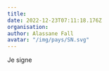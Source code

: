 ```yaml
---
title: 
date: 2022-12-23T07:11:18.176Z
organisation: 
author: Alassane Fall 
avatar: "/img/pays/SN.svg"
---
```


Je signe